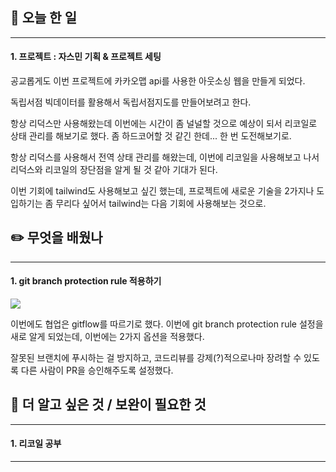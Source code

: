 ## 📅 오늘 한 일
---
#### 1. 프로젝트 : 자스민 기획 & 프로젝트 세팅

공교롭게도 이번 프로젝트에 카카오맵 api를 사용한 아웃소싱 웹을 만들게 되었다.

독립서점 빅데이터를 활용해서 독립서점지도를 만들어보려고 한다. 

항상 리덕스만 사용해왔는데 이번에는 시간이 좀 널널할 것으로 예상이 되서 리코일로 상태 관리를 해보기로 했다. 좀 하드코어할 것 같긴 한데... 한 번 도전해보기로.

항상 리덕스를 사용해서 전역 상태 관리를 해왔는데, 이번에 리코일을 사용해보고 나서 리덕스와 리코일의 장단점을 알게 될 것 같아 기대가 된다.

이번 기회에 tailwind도 사용해보고 싶긴 했는데, 프로젝트에 새로운 기술을 2가지나 도입하기는 좀 무리다 싶어서 tailwind는 다음 기회에 사용해보는 것으로.


## ✏️ 무엇을 배웠나
---
#### 1. git branch protection rule 적용하기

![](https://s3.us-west-2.amazonaws.com/secure.notion-static.com/92087336-5707-4bae-b4fc-134c302d0040/Untitled.png?X-Amz-Algorithm=AWS4-HMAC-SHA256&X-Amz-Content-Sha256=UNSIGNED-PAYLOAD&X-Amz-Credential=AKIAT73L2G45EIPT3X45%2F20230120%2Fus-west-2%2Fs3%2Faws4_request&X-Amz-Date=20230120T120045Z&X-Amz-Expires=86400&X-Amz-Signature=b0600c529c6116f28bd4e577c5c1bef6f03c6344167186675154edc6b2aeb351&X-Amz-SignedHeaders=host&response-content-disposition=filename%3D%22Untitled.png%22&x-id=GetObject)

이번에도 협업은 gitflow를 따르기로 했다.
이번에 git branch protection rule 설정을 새로 알게 되었는데,
이번에는 2가지 옵션을 적용했다.

잘못된 브랜치에 푸시하는 걸 방지하고, 코드리뷰를 강제(?)적으로나마 장려할 수 있도록 다른 사람이 PR을 승인해주도록 설정했다.

## 🔎 더 알고 싶은 것 / 보완이 필요한 것
---
#### 1. 리코일 공부
---
